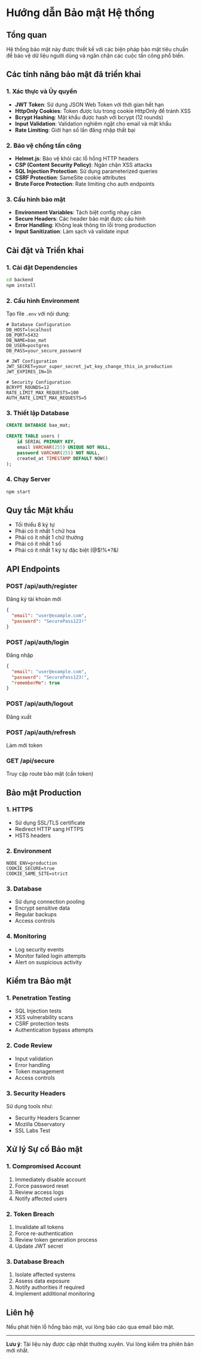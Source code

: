 # Hướng dẫn Bảo mật Hệ thống

## Tổng quan
Hệ thống bảo mật này được thiết kế với các biện pháp bảo mật tiêu chuẩn để bảo vệ dữ liệu người dùng và ngăn chặn các cuộc tấn công phổ biến.

## Các tính năng bảo mật đã triển khai

### 1. Xác thực và Ủy quyền
- **JWT Token**: Sử dụng JSON Web Token với thời gian hết hạn
- **HttpOnly Cookies**: Token được lưu trong cookie HttpOnly để tránh XSS
- **Bcrypt Hashing**: Mật khẩu được hash với bcrypt (12 rounds)
- **Input Validation**: Validation nghiêm ngặt cho email và mật khẩu
- **Rate Limiting**: Giới hạn số lần đăng nhập thất bại

### 2. Bảo vệ chống tấn công
- **Helmet.js**: Bảo vệ khỏi các lỗ hổng HTTP headers
- **CSP (Content Security Policy)**: Ngăn chặn XSS attacks
- **SQL Injection Protection**: Sử dụng parameterized queries
- **CSRF Protection**: SameSite cookie attributes
- **Brute Force Protection**: Rate limiting cho auth endpoints

### 3. Cấu hình bảo mật
- **Environment Variables**: Tách biệt config nhạy cảm
- **Secure Headers**: Các header bảo mật được cấu hình
- **Error Handling**: Không leak thông tin lỗi trong production
- **Input Sanitization**: Làm sạch và validate input

## Cài đặt và Triển khai

### 1. Cài đặt Dependencies
```bash
cd backend
npm install
```

### 2. Cấu hình Environment
Tạo file `.env` với nội dung:
```env
# Database Configuration
DB_HOST=localhost
DB_PORT=5432
DB_NAME=bao_mat
DB_USER=postgres
DB_PASS=your_secure_password

# JWT Configuration
JWT_SECRET=your_super_secret_jwt_key_change_this_in_production
JWT_EXPIRES_IN=1h

# Security Configuration
BCRYPT_ROUNDS=12
RATE_LIMIT_MAX_REQUESTS=100
AUTH_RATE_LIMIT_MAX_REQUESTS=5
```

### 3. Thiết lập Database
```sql
CREATE DATABASE bao_mat;

CREATE TABLE users (
    id SERIAL PRIMARY KEY,
    email VARCHAR(255) UNIQUE NOT NULL,
    password VARCHAR(255) NOT NULL,
    created_at TIMESTAMP DEFAULT NOW()
);
```

### 4. Chạy Server
```bash
npm start
```

## Quy tắc Mật khẩu
- Tối thiểu 8 ký tự
- Phải có ít nhất 1 chữ hoa
- Phải có ít nhất 1 chữ thường  
- Phải có ít nhất 1 số
- Phải có ít nhất 1 ký tự đặc biệt (@$!%*?&)

## API Endpoints

### POST /api/auth/register
Đăng ký tài khoản mới
```json
{
  "email": "user@example.com",
  "password": "SecurePass123!"
}
```

### POST /api/auth/login
Đăng nhập
```json
{
  "email": "user@example.com", 
  "password": "SecurePass123!",
  "rememberMe": true
}
```

### POST /api/auth/logout
Đăng xuất

### POST /api/auth/refresh
Làm mới token

### GET /api/secure
Truy cập route bảo mật (cần token)

## Bảo mật Production

### 1. HTTPS
- Sử dụng SSL/TLS certificate
- Redirect HTTP sang HTTPS
- HSTS headers

### 2. Environment
```env
NODE_ENV=production
COOKIE_SECURE=true
COOKIE_SAME_SITE=strict
```

### 3. Database
- Sử dụng connection pooling
- Encrypt sensitive data
- Regular backups
- Access controls

### 4. Monitoring
- Log security events
- Monitor failed login attempts
- Alert on suspicious activity

## Kiểm tra Bảo mật

### 1. Penetration Testing
- SQL Injection tests
- XSS vulnerability scans
- CSRF protection tests
- Authentication bypass attempts

### 2. Code Review
- Input validation
- Error handling
- Token management
- Access controls

### 3. Security Headers
Sử dụng tools như:
- Security Headers Scanner
- Mozilla Observatory
- SSL Labs Test

## Xử lý Sự cố Bảo mật

### 1. Compromised Account
1. Immediately disable account
2. Force password reset
3. Review access logs
4. Notify affected users

### 2. Token Breach
1. Invalidate all tokens
2. Force re-authentication
3. Review token generation process
4. Update JWT secret

### 3. Database Breach
1. Isolate affected systems
2. Assess data exposure
3. Notify authorities if required
4. Implement additional monitoring

## Liên hệ
Nếu phát hiện lỗ hổng bảo mật, vui lòng báo cáo qua email bảo mật.

---
**Lưu ý**: Tài liệu này được cập nhật thường xuyên. Vui lòng kiểm tra phiên bản mới nhất.
